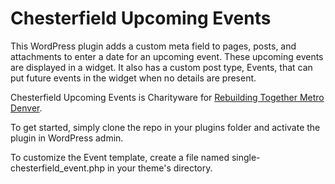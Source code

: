 Chesterfield Upcoming Events
============================

This WordPress plugin adds a custom meta field to pages, posts, and attachments
to enter a date for an upcoming event. These upcoming events are displayed
in a widget. It also has a custom post type, Events, that can put
future events in the widget when no details are present.

Chesterfield Upcoming Events is Charityware for [Rebuilding Together Metro Denver](https://www.coloradogives.org/rebuildingtogether/overview).

To get started, simply clone the repo in your plugins folder and activate
the plugin in WordPress admin.

To customize the Event template, create a file named single-chesterfield_event.php
in your theme's directory.
